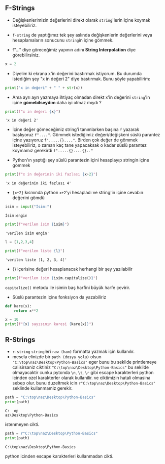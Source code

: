 ## F-Strings

* Değişkenlerimizin değerlerini direkt olarak `string`'lerin içine koymak isteyebiliriz.

* `f-string` de yaptığımız tek şey aslında değişkenlerin değerlerini veya hesaplamaların sonucunu `string`in içine gömmek.

* f"..." diye göreceğimiz yapının adını **String Interpolation** diye görebilirsiniz.


```python
x = 2
```

* Diyelim ki ekrana x'in değerini bastırmak istiyorum. Bu durumda istediğim şey "x in değeri 2" diye bastırmak. Bunu şöyle yapabilirim:


```python
print("x in değeri" + " " + str(x))
```

* Ama ayrı ayrı yazmaya ihtiyaç olmadan direkt x'in değerini `string`'in içine **gömebilseydim** daha iyi olmaz mıydı ?


```python
print(f"x in değeri {x}")
```




    'x in değeri 2'



* İçine değer gömeceğimiz string'i tanımlarken başına `f` yazarak başlıyoruz `f"...."`. Gömmek istediğimiz değeri/değişkeni süslü parantez içine yazıyoruz `f".....{}...."`. Birden çok değer de gömmek isteyebiliriz, o zaman kaç tane yapacaksak o kadar süslü parantez koymamız gerekirdi `f".....{}....{}.."`

* Python'ın yaptığı şey süslü parantezin içini hesaplayıp stringin içine gömmek


```python
print(f"x in değerinin iki fazlası {x+2}")
```




    'x in değerinin iki fazlası 4'



* `{x+2}` kısmında python `x+2`'yi hesapladı ve string'in içine cevabın değerini gömdü


```python
isim = input("İsim:")
```

    İsim:engin
    


```python
print(f"verilen isim {isim}")
```




    'verilen isim engin'




```python
l = [1,2,3,4]
```


```python
print(f"verilen liste {l}")
```




    'verilen liste [1, 2, 3, 4]'



* {} içerisine değeri hesaplanacak herhangi bir şey yazılabilir


```python
print(f"verilen isim {isim.capitalize()}")
```
`capitalize()` metodu ile isimin baş harfini büyük harfe çevirir.

* Süslü parantezin içine fonksiyon da yazabiliriz


```python
def kare(x):
    return x**2
```


```python
x = 10
print(f"{x} sayısının karesi {kare(x)}")
```
    
## R-Strings

* `r-string` `string`leri `raw (ham)` formatta yazmak için kullanılır.
 * mesela elinizde bir `path (dosya yolu)` olsun `"C:\top\naz\Desktop\Python-Basics"` eger bunu bu sekilde printlemeye calisirsaniz ciktiniz `"C:\top\naz\Desktop\Python-Basics"` bu sekilde olmayacaktir cunku pytonda `\n`, `\t`, `\r` gibi escape karakterleri python icinden ozel karakterler olarak kullanilir. ve ciktimizin hatali olmasina sebep olur. bunu duzeltmek icin `r"C:\top\naz\Desktop\Python-Basics"` seklinde kullanmamiz gerekir.

```python
path = "C:\top\naz\Desktop\Python-Basics"
print(path)
```
    C:	op
    az\Desktop\Python-Basics
istenmeyen cikti.
```python
path = r"C:\top\naz\Desktop\Python-Basics"
print(path)
```
    C:\top\naz\Desktop\Python-Basics
python icinden escape karakterleri kullanmadan cikti.